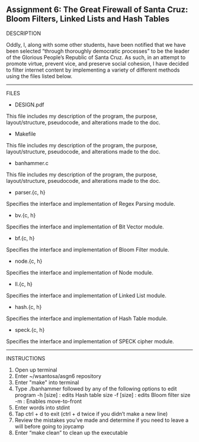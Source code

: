 Assignment 6: The Great Firewall of Santa Cruz: Bloom Filters, Linked Lists and Hash Tables
-------------------
DESCRIPTION

Oddly, I, along with some other students, have been notified that we have been selected “through thoroughly democratic processes” to be the leader of the Glorious People’s Republic of Santa Cruz. As such, in an attempt to promote virtue, prevent vice, and preserve social cohesion, I have decided to filter internet content by implementing a variety of different methods using the files listed below.

-------------------
FILES

- DESIGN.pdf

This file includes my description of the program, the purpose, layout/structure, pseudocode, and alterations made to the doc.

- Makefile

This file includes my description of the program, the purpose, layout/structure, pseudocode, and alterations made to the doc.

- banhammer.c

This file includes my description of the program, the purpose, layout/structure, pseudocode, and alterations made to the doc.

- parser.{c, h}

Specifies the interface and implementation of Regex Parsing module.

- bv.{c, h}

Specifies the interface and implementation of Bit Vector module.

- bf.{c, h}

Specifies the interface and implementation of Bloom Filter module.

- node.{c, h}

Specifies the interface and implementation of Node module.

- ll.{c, h}

Specifies the interface and implementation of Linked List module.

- hash.{c, h}

Specifies the interface and implementation of Hash Table module.

- speck.{c, h}

Specifies the interface and implementation of SPECK cipher module.

-------------------
INSTRUCTIONS

1. Open up terminal
2. Enter ~/wsantosa/asgn6 repository
3. Enter "make" into terminal
4. Type ./banhammer followed by any of the following options to edit program
-h [size] : edits Hash table size
-f [size] : edits Bloom filter size
-m : Enables move-to-front
5. Enter words into stdint
6. Tap ctrl + d to exit (ctrl + d twice if you didn’t make a new line)
7. Review the mistakes you’ve made and determine if you need to leave a will before going to joycamp
8. Enter “make clean” to clean up the executable



